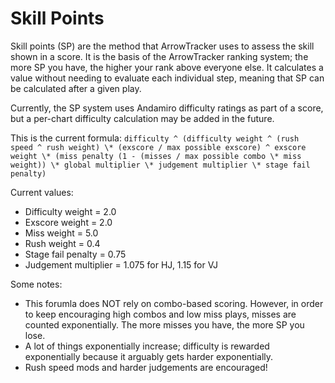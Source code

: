 
# Skill Points

Skill points (SP) are the method that ArrowTracker uses to assess the skill shown in a score.
It is the basis of the ArrowTracker ranking system; the more SP you have, the higher your rank above everyone else.
It calculates a value without needing to evaluate each individual step, meaning that SP can be calculated after a given play.

Currently, the SP system uses Andamiro difficulty ratings as part of a score, but a per-chart difficulty calculation may be added in the future.

This is the current formula:
`difficulty ^ (difficulty weight ^ (rush speed ^ rush weight) \* (exscore / max possible exscore) ^ exscore weight \* (miss penalty (1 - (misses / max possible combo \* miss weight)) \* global multiplier \* judgement multiplier \* stage fail penalty)`

Current values:
- Difficulty weight = 2.0
- Exscore weight = 2.0
- Miss weight = 5.0
- Rush weight = 0.4
- Stage fail penalty = 0.75
- Judgement multiplier = 1.075 for HJ, 1.15 for VJ

Some notes:
- This forumla does NOT rely on combo-based scoring.
However, in order to keep encouraging high combos and low miss plays, misses are counted exponentially.
The more misses you have, the more SP you lose.
- A lot of things exponentially increase; difficulty is rewarded exponentially because it arguably gets harder exponentially.
- Rush speed mods and harder judgements are encouraged!